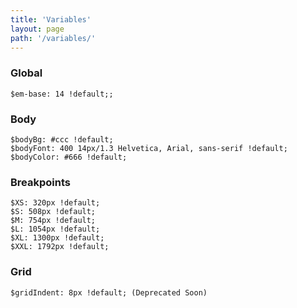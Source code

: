```yaml
---
title: 'Variables'
layout: page
path: '/variables/'
---
```


### Global

    $em-base: 14 !default;;

### Body

    $bodyBg: #ccc !default;
    $bodyFont: 400 14px/1.3 Helvetica, Arial, sans-serif !default;
    $bodyColor: #666 !default;

### Breakpoints

    $XS: 320px !default;
    $S: 508px !default;
    $M: 754px !default;
    $L: 1054px !default;
    $XL: 1300px !default;
    $XXL: 1792px !default;

### Grid

    $gridIndent: 8px !default; (Deprecated Soon)

